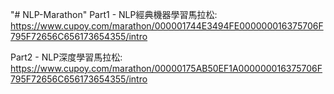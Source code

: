 "# NLP-Marathon" 
Part1 - NLP經典機器學習馬拉松:
https://www.cupoy.com/marathon/000001744E3494FE000000016375706F795F72656C656173654355/intro

Part2 - NLP深度學習馬拉松:
https://www.cupoy.com/marathon/00000175AB50EF1A000000016375706F795F72656C656173654355/intro